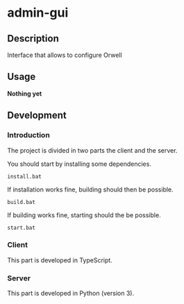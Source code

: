 # admin-gui

## Description

Interface that allows to configure Orwell

## Usage

**Nothing yet**

## Development

### Introduction

The project is divided in two parts the client and the server.

You should start by installing some dependencies.

```shell script
install.bat
```

If installation works fine, building should then be possible.

```shell script
build.bat
```

If building works fine, starting should the be possible.

```shell script
start.bat
```

### Client

This part is developed in TypeScript.

### Server

This part is developed in Python (version 3).
